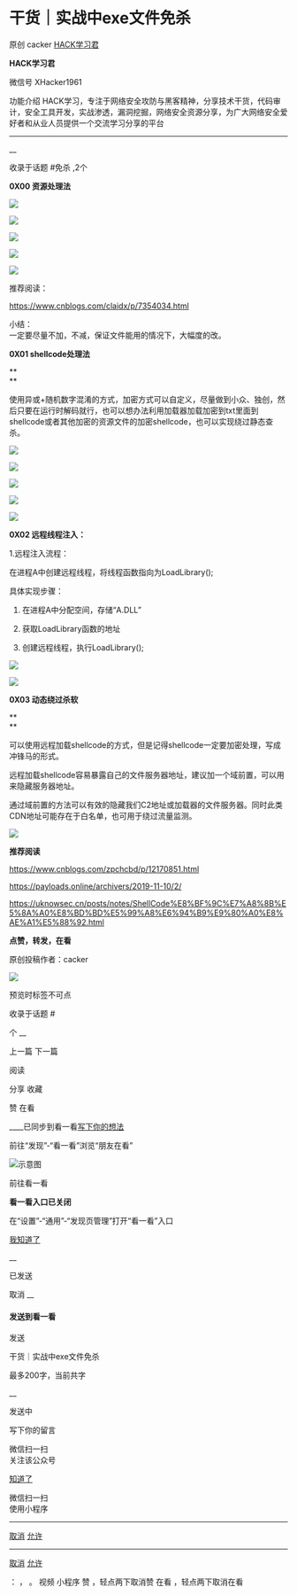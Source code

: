 #  干货｜实战中exe文件免杀

原创 cacker  [ HACK学习君 ](javascript:void\(0\);)

**HACK学习君** ![]()

微信号 XHacker1961

功能介绍
HACK学习，专注于网络安全攻防与黑客精神，分享技术干货，代码审计，安全工具开发，实战渗透，漏洞挖掘，网络安全资源分享，为广大网络安全爱好者和从业人员提供一个交流学习分享的平台

____

__

收录于话题 #免杀 ,2个

**0X00     资源处理法**

  

![](https://raw.githubusercontent.com/tuchuang9/tc1/refs/heads/main/public/20210903130905.png)

![](https://raw.githubusercontent.com/tuchuang9/tc1/refs/heads/main/public/20210903130908.png)

![](https://raw.githubusercontent.com/tuchuang9/tc1/refs/heads/main/public/20210903130909.png)

![](https://raw.githubusercontent.com/tuchuang9/tc1/refs/heads/main/public/20210903130911.png)

![](https://raw.githubusercontent.com/tuchuang9/tc1/refs/heads/main/public/20210903130912.png)

推荐阅读：

https://www.cnblogs.com/claidx/p/7354034.html

小结：  
一定要尽量不加，不减，保证文件能用的情况下，大幅度的改。

  

 **0X01     shellcode处理法**

 **  
**

使用异或+随机数字混淆的方式，加密方式可以自定义，尽量做到小众、独创，然后只要在运行时解码就行，也可以想办法利用加载器加载加密到txt里面到shellcode或者其他加密的资源文件的加密shellcode，也可以实现绕过静态查杀。

![](https://raw.githubusercontent.com/tuchuang9/tc1/refs/heads/main/public/20210903130914.png)

  

![](https://raw.githubusercontent.com/tuchuang9/tc1/refs/heads/main/public/20210903130915.png)

![](https://raw.githubusercontent.com/tuchuang9/tc1/refs/heads/main/public/20210903130917.png)

  

![](https://raw.githubusercontent.com/tuchuang9/tc1/refs/heads/main/public/20210903130918.png)

![](https://raw.githubusercontent.com/tuchuang9/tc1/refs/heads/main/public/20210903130920.png)

  

 **0X02    远程线程注入：**

  

1.远程注入流程：

在进程A中创建远程线程，将线程函数指向为LoadLibrary();

具体实现步骤：

  1. 在进程A中分配空间，存储“A.DLL”

  2. 获取LoadLibrary函数的地址

  3. 创建远程线程，执行LoadLibrary();

![](https://raw.githubusercontent.com/tuchuang9/tc1/refs/heads/main/public/20210903130921.png)

![](https://raw.githubusercontent.com/tuchuang9/tc1/refs/heads/main/public/20210903130923.png)

  

 **0X03     动态绕过杀软**  

 **  
**

可以使用远程加载shellcode的方式，但是记得shellcode一定要加密处理，写成冲锋马的形式。

  

远程加载shellcode容易暴露自己的文件服务器地址，建议加一个域前置，可以用来隐藏服务器地址。

  

通过域前置的方法可以有效的隐藏我们C2地址或加载器的文件服务器。同时此类CDN地址可能存在于白名单，也可用于绕过流量监测。

![](https://raw.githubusercontent.com/tuchuang9/tc1/refs/heads/main/public/20210903130924.png)

  

 **推荐阅读**  

  

https://www.cnblogs.com/zpchcbd/p/12170851.html

  

https://payloads.online/archivers/2019-11-10/2/

  

https://uknowsec.cn/posts/notes/ShellCode%E8%BF%9C%E7%A8%8B%E5%8A%A0%E8%BD%BD%E5%99%A8%E6%94%B9%E9%80%A0%E8%AE%A1%E5%88%92.html

  

 **点赞，转发，在看**

原创投稿作者：cacker

![](https://raw.githubusercontent.com/tuchuang9/tc1/refs/heads/main/public/20210903130925.png)

预览时标签不可点

收录于话题 #

个 __

上一篇 下一篇

阅读

分享 收藏

赞 在看

____已同步到看一看[写下你的想法](javascript:;)

前往“发现”-“看一看”浏览“朋友在看”

![示意图](//res.wx.qq.com/mmbizwap/zh_CN/htmledition/images/pic/appmsg/pic_like_comment55871f.png)

前往看一看

**看一看入口已关闭**

在“设置”-“通用”-“发现页管理”打开“看一看”入口

[我知道了](javascript:;)

__

已发送

取消 __

####  发送到看一看

发送

干货｜实战中exe文件免杀

最多200字，当前共字

__

发送中

写下你的留言

微信扫一扫  
关注该公众号

[知道了](javascript:;)

微信扫一扫  
使用小程序

****

[取消](javascript:void\(0\);) [允许](javascript:void\(0\);)

****

[取消](javascript:void\(0\);) [允许](javascript:void\(0\);)

： ， 。 视频 小程序 赞 ，轻点两下取消赞 在看 ，轻点两下取消在看

